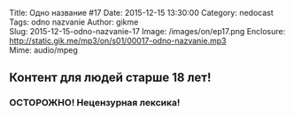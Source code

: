 Title: Одно название #17
Date: 2015-12-15 13:30:00
Category: nedocast  
Tags: odno nazvanie
Author: gikme  
Slug: 2015-12-15-odno-nazvanie-17
Image: /images/on/ep17.png
Enclosure: http://static.gik.me/mp3/on/s01/00017-odno-nazvanie.mp3  
Mime: audio/mpeg

## Контент для людей старше 18 лет!

### ОСТОРОЖНО! Нецензурная лексика!
